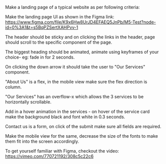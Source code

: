 Make a landing page of a typical website as per following criteria:

Make the landing page UI as shown in the Figma link: https://www.figma.com/file/K9x6Hw8UrJD4EFAEQ5JnPb/M5-Test?node-id=0%3A1&t=s5BqPZSertXAHPvv-1

The header should be sticky and on clicking the links in the header, page should scroll to the specific component of the page.

The biggest heading should be animated, animate using keyframes of your choice- eg: fade in for 2 seconds.

On clicking the down arrow it should take the user to "Our Services" component.

"About Us" is a flex, in the mobile view make sure the flex direction is column.

"Our Services" has an overflow-x which allows the 3 services to be horizontally scrollable.

Add in a hover animation in the services - on hover of the service card make the background black and font white in 0.3 seconds.

Contact us is a form, on click of the submit make sure all fields are required.

Make the mobile view for the same, decrease the size of the fonts to make them fit into the screen accordingly.

To get yourself familiar with Figma, checkout the video: https://vimeo.com/770721192/308c5c22c6